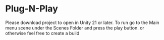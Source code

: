 # Plug-N-Play

Please download project to open in Unity 21 or later.
To run go to the Main menu scene under the Scenes Folder and press the play button. or otherwise feel free to create a build 
